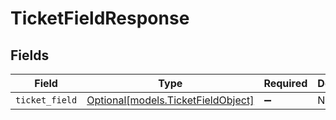# TicketFieldResponse


## Fields

| Field                                                                | Type                                                                 | Required                                                             | Description                                                          |
| -------------------------------------------------------------------- | -------------------------------------------------------------------- | -------------------------------------------------------------------- | -------------------------------------------------------------------- |
| `ticket_field`                                                       | [Optional[models.TicketFieldObject]](../models/ticketfieldobject.md) | :heavy_minus_sign:                                                   | N/A                                                                  |
